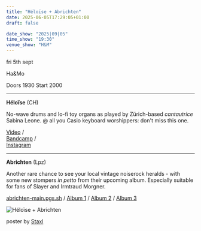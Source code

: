 ```yaml
---
title: "Héloïse + Abrichten"
date: 2025-06-05T17:29:05+01:00
draft: false

date_show: "2025|09|05"
time_show: "19:30"
venue_show: "H&M"
---
```


fri 5th sept

Ha&Mo

Doors 1930
Start 2000

---

**Héloïse** (CH)

No-wave drums and lo-fi toy organs as played by Zürich-based _cantautrice_ Sabina Leone. @ all you Casio keyboard worshippers: don't miss this one.

[Video](https://www.youtube.com/watch?v=Xnog_imbGnc) /  
[Bandcamp](https://heloise.bandcamp.com/album/one-click-one-scroll) /  
[Instagram](https://www.instagram.com/___h_e_l_o_i_s_e_/)

---

**Abrichten** (Lpz)

Another rare chance to see your local vintage noiserock heralds - with some new stompers _in petto_ from their upcoming album. Especially suitable for fans of Slayer and Irmtraud Morgner.

[abrichten-main.pgs.sh](http://abrichten.glitch.me) /
[Album 1](https://ubac.bandcamp.com/album/berichte) /
[Album 2](https://rdsrechh.bandcamp.com/album/souver-n) /
[Album 3](https://ubac.bandcamp.com/album/--2)

![Héloïse + Abrichten](../../posters/2025-09-05.jpg)

poster by [Staxl](https://and-kal.github.io/)
